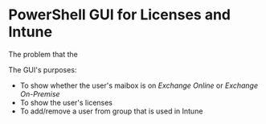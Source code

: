 # PowerShell GUI for Licenses and Intune
The problem that the 

The GUI's purposes:
- To show whether the user's maibox is on *Exchange Online*  or *Exchange On-Premise*
- To show the user's licenses
- To add/remove a user from group that is used in Intune

